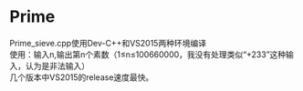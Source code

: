 # Prime
Prime_sieve.cpp使用Dev-C++和VS2015两种环境编译<br>
使用：输入n,输出第n个素数（1≤n≤100660000，我没有处理类似“+233”这种输入，认为是非法输入）<br>
几个版本中VS2015的release速度最快。<br>
